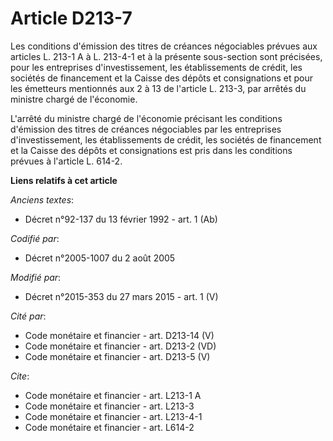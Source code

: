 # Article D213-7

Les conditions d'émission des titres de créances négociables prévues aux articles L. 213-1 A à L. 213-4-1 et à la présente
sous-section sont précisées, pour les entreprises d'investissement, les établissements de crédit, les sociétés de financement
et la Caisse des dépôts et consignations et pour les émetteurs mentionnés aux 2 à 13 de l'article L. 213-3, par arrêtés du
ministre chargé de l'économie. 

L'arrêté du ministre chargé de l'économie précisant les conditions d'émission des titres de créances négociables par les
entreprises d'investissement, les établissements de crédit, les sociétés de financement et la Caisse des dépôts et
consignations est pris dans les conditions prévues à l'article L. 614-2.

**Liens relatifs à cet article**

_Anciens textes_:

  - Décret n°92-137 du 13 février 1992 - art. 1 (Ab)

_Codifié par_:

  - Décret n°2005-1007 du 2 août 2005

_Modifié par_:

  - Décret n°2015-353 du 27 mars 2015 - art. 1 (V)

_Cité par_:

  - Code monétaire et financier - art. D213-14 (V)
  - Code monétaire et financier - art. D213-2 (VD)
  - Code monétaire et financier - art. D213-5 (V)

_Cite_:

  - Code monétaire et financier - art. L213-1 A
  - Code monétaire et financier - art. L213-3
  - Code monétaire et financier - art. L213-4-1
  - Code monétaire et financier - art. L614-2
